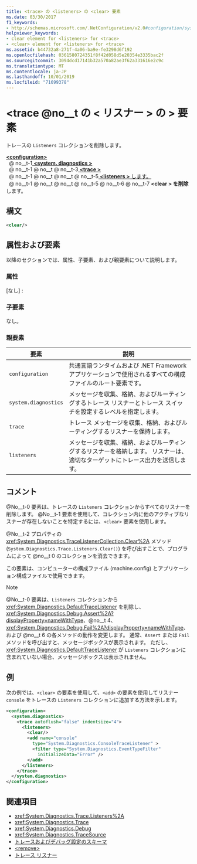 ```yaml
---
title: <trace> の <listeners> の <clear> 要素
ms.date: 03/30/2017
f1_keywords:
- http://schemas.microsoft.com/.NetConfiguration/v2.0#configuration/system.diagnostics/trace/listeners/clear
helpviewer_keywords:
- clear element for <listeners> for <trace>
- <clear> element for <listeners> for <trace>
ms.assetid: b44732a8-271f-4a06-ba9e-fe3298d6f192
ms.openlocfilehash: 0361580724351f8f42d058d5e20354e3335bac2f
ms.sourcegitcommit: 3094dcd17141b32a570a82ae3f62a331616e2c9c
ms.translationtype: MT
ms.contentlocale: ja-JP
ms.lasthandoff: 10/01/2019
ms.locfileid: "71699378"
---
```

# <a name="clear-element-for-listeners-for-trace"></a>\<trace @no__t の \< リスナー > の > 要素
トレースの `Listeners` コレクションを削除します。  
  
[ **\<configuration>** ](../configuration-element.md)  
&nbsp; @ no__t-1[ **\<system. diagnostics >** ](system-diagnostics-element.md)  
&nbsp; @ no__t-1 @ no__t @ no__t-3[ **\<trace >** ](trace-element.md)  
&nbsp; @ no__t-1 @ no__t @ no__t @ no__t-5[ **\<listeners >** します。](listeners-element-for-trace.md)  
&nbsp; @ no__t-1 @ no__t @ no__t @ no__t-5 @ no__t-6 @ no__t-7 **\<clear > を削除**します。  
  
## <a name="syntax"></a>構文  
  
```xml  
<clear/>  
```  
  
## <a name="attributes-and-elements"></a>属性および要素  
 以降のセクションでは、属性、子要素、および親要素について説明します。  
  
### <a name="attributes"></a>属性  
 [なし] :  
  
### <a name="child-elements"></a>子要素  
 なし。  
  
### <a name="parent-elements"></a>親要素  
  
|要素|説明|  
|-------------|-----------------|  
|`configuration`|共通言語ランタイムおよび .NET Framework アプリケーションで使用されるすべての構成ファイルのルート要素です。|  
|`system.diagnostics`|メッセージを収集、格納、およびルーティングするトレース リスナーとトレース スイッチを設定するレベルを指定します。|  
|`trace`|トレース メッセージを収集、格納、およびルーティングするリスナーを保持します。|  
|`listeners`|メッセージを収集、格納、およびルーティングするリスナーを格納します。 リスナーは、適切なターゲットにトレース出力を送信します。|  
  
## <a name="remarks"></a>コメント  
 @No__t-0 要素は、トレースの `Listeners` コレクションからすべてのリスナーを削除します。 @No__t-1 要素を使用して、コレクション内に他のアクティブなリスナーが存在しないことを特定するには、`<clear>` 要素を使用します。  
  
 @No__t-2 プロパティの <xref:System.Diagnostics.TraceListenerCollection.Clear%2A> メソッド (`System.Diagnostics.Trace.Listeners.Clear()`) を呼び出すことで、プログラムによって @no__t 0 のコレクションを消去できます。  
  
 この要素は、コンピューターの構成ファイル (machine.config) とアプリケーション構成ファイルで使用できます。  
  
> [!NOTE]
> @No__t-0 要素は、`Listeners` コレクションから <xref:System.Diagnostics.DefaultTraceListener> を削除し、<xref:System.Diagnostics.Debug.Assert%2A?displayProperty=nameWithType>、@no__t 4、<xref:System.Diagnostics.Debug.Fail%2A?displayProperty=nameWithType>、および @no__t 6 の各メソッドの動作を変更します。 通常、`Assert` または `Fail` メソッドを呼び出すと、メッセージボックスが表示されます。 ただし、<xref:System.Diagnostics.DefaultTraceListener> が `Listeners` コレクションに含まれていない場合、メッセージボックスは表示されません。  
  
## <a name="example"></a>例  
 次の例では、`<clear>` の要素を使用して、`<add>` の要素を使用してリスナー `console` をトレースの `Listeners` コレクションに追加する方法を示します。  
  
```xml  
<configuration>  
  <system.diagnostics>  
    <trace autoflush="false" indentsize="4">  
      <listeners>  
        <clear/>  
        <add name="console"   
          type="System.Diagnostics.ConsoleTraceListener" >  
          <filter type="System.Diagnostics.EventTypeFilter"   
            initializeData="Error" />  
        </add>  
      </listeners>  
    </trace>  
  </system.diagnostics>  
</configuration>   
```  
  
## <a name="see-also"></a>関連項目

- <xref:System.Diagnostics.Trace.Listeners%2A>
- <xref:System.Diagnostics.Trace>
- <xref:System.Diagnostics.Debug>
- <xref:System.Diagnostics.TraceSource>
- [トレースおよびデバッグ設定のスキーマ](index.md)
- [\<remove>](remove-element-for-listeners-for-trace.md)
- [トレース リスナー](../../../debug-trace-profile/trace-listeners.md)
